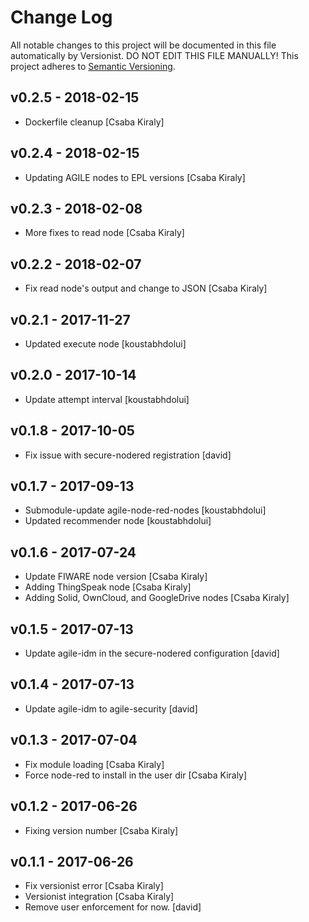 # Change Log

All notable changes to this project will be documented in this file
automatically by Versionist. DO NOT EDIT THIS FILE MANUALLY!
This project adheres to [Semantic Versioning](http://semver.org/). 

## v0.2.5 - 2018-02-15

* Dockerfile cleanup [Csaba Kiraly]

## v0.2.4 - 2018-02-15

* Updating AGILE nodes to EPL versions [Csaba Kiraly]

## v0.2.3 - 2018-02-08

* More fixes to read node [Csaba Kiraly]

## v0.2.2 - 2018-02-07

* Fix read node's output and change to JSON [Csaba Kiraly]

## v0.2.1 - 2017-11-27

* Updated execute node [koustabhdolui]

## v0.2.0 - 2017-10-14

* Update attempt interval [koustabhdolui]

## v0.1.8 - 2017-10-05

* Fix issue with secure-nodered registration [david]

## v0.1.7 - 2017-09-13

* Submodule-update agile-node-red-nodes [koustabhdolui]
* Updated recommender node [koustabhdolui]

## v0.1.6 - 2017-07-24

* Update FIWARE node version [Csaba Kiraly]
* Adding ThingSpeak node [Csaba Kiraly]
* Adding Solid, OwnCloud, and GoogleDrive nodes [Csaba Kiraly]

## v0.1.5 - 2017-07-13

* Update agile-idm in the secure-nodered configuration [david]

## v0.1.4 - 2017-07-13

* Update agile-idm to agile-security [david]

## v0.1.3 - 2017-07-04

* Fix module loading [Csaba Kiraly]
* Force node-red to install in the user dir [Csaba Kiraly]

## v0.1.2 - 2017-06-26

* Fixing version number [Csaba Kiraly]

## v0.1.1 - 2017-06-26

* Fix versionist error [Csaba Kiraly]
* Versionist integration [Csaba Kiraly]
* Remove user enforcement for now. [david]

